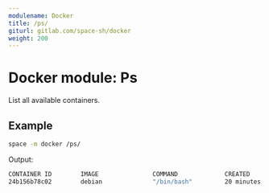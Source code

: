 ```yaml
---
modulename: Docker
title: /ps/
giturl: gitlab.com/space-sh/docker
weight: 200
---
```

# Docker module: Ps

List all available containers.

## Example

```sh
space -m docker /ps/
```

Output:
```sh
CONTAINER ID        IMAGE               COMMAND             CREATED             STATUS              PORTS               NAMES
24b156b78c02        debian              "/bin/bash"         20 minutes ago      Up 20 minutes                           space_container
```

